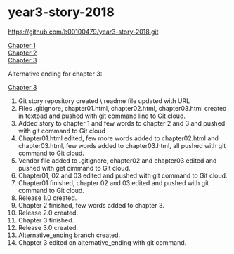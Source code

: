 # year3-story-2018

https://github.com/b00100479/year3-story-2018.git

<a href="https://b00100479.github.io/year3-story-2018/chapter01"> Chapter 1 </a>
<br>
<a href="https://b00100479.github.io/year3-story-2018/chapter02"> Chapter 2 </a>
<br>
<a href="https://b00100479.github.io/year3-story-2018/chapter03"> Chapter 3 </a>

Alternative ending for chapter 3:

<a href="https://b00100479.github.io/year3-story-2018/alternative_ending/chapter03"> Chapter 3 </a>


1. Git story repository created \ readme file updated with URL
2. Files .gitignore, chapter01.html, chapter02.html, chapter03.html created in textpad and pushed with git command line to Git cloud.
3. Added story to chapter 1 and few words to chapter 2 and 3 and pushed with git command to Git cloud
4. Chapter01.html edited, few more words added to chapter02.html and chapter03.html, few words added to chapter03.html, all pushed with git command to Git cloud.
5. Vendor file added to .gitignore, chapter02 and chapter03 edited and pushed with get cimmand to Git cloud.
6. Chapter01, 02 and 03 edited and pushed with git command to Git cloud.
7. Chapter01 finished, chapter 02 and 03 edited and pushed with git command to Git cloud.
8. Release 1.0 created.
9. Chapter 2 finished, few words added to chapter 3.
10. Release 2.0 created.
11. Chapter 3 finished.
12. Release 3.0 created.
13. Alternative_ending branch created.
14. Chapter 3 edited on alternative_ending with git command.
